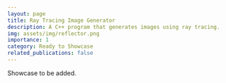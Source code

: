```yaml
---
layout: page
title: Ray Tracing Image Generator
description: A C++ program that generates images using ray tracing.
img: assets/img/reflector.png
importance: 1
category: Ready to Showcase
related_publications: false
---
```


Showcase to be added.
